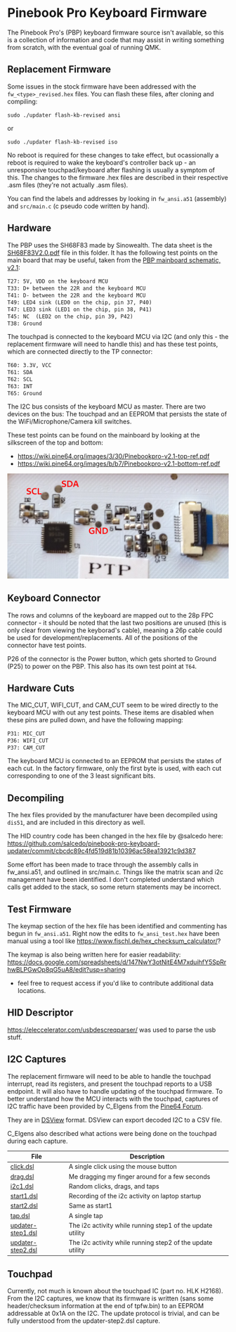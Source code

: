 # Pinebook Pro Keyboard Firmware

The Pinebook Pro's (PBP) keyboard firmware source isn't available, so this is a 
collection of information and code that may assist in writing something from 
scratch, with the eventual goal of running QMK.

## Replacement Firmware

Some issues in the stock firmware have been addressed with the 
`fw_<type>_revised.hex` files. You can flash these files, after cloning and
compiling:

    sudo ./updater flash-kb-revised ansi

or

    sudo ./updater flash-kb-revised iso

No reboot is required for these changes to take effect, but ocassionally a
reboot is required to wake the keyboard's controller back up - an unresponsive
touchpad/keyboard after flashing is usually a symptom of this. The changes to
the firmware .hex files are described in their respective .asm files (they're
not actually .asm files).

You can find the labels and addresses by looking in `fw_ansi.a51` (assembly)
and `src/main.c` (c pseudo code written by hand).

## Hardware

The PBP uses the SH68F83 made by Sinowealth. The data sheet is the 
[SH68F83V2.0.pdf](SH68F83V2.0.pdf) file in this folder. It has the following
test points on the main board that may be useful, taken from the [PBP mainboard 
schematic, v2.1](http://files.pine64.org/doc/PinebookPro/pinebookpro_v2.1_mainboard_schematic.pdf):

    T27: 5V, VDD on the keyboard MCU 
    T33: D+ between the 22R and the keyboard MCU 
    T41: D- between the 22R and the keyboard MCU 
    T49: LED4 sink (LED0 on the chip, pin 37, P40) 
    T47: LED3 sink (LED1 on the chip, pin 38, P41) 
    T45: NC  (LED2 on the chip, pin 39, P42) 
    T38: Ground

The touchpad is connected to the keyboard MCU via I2C (and only this - the replacement 
firmware will need to handle this) and has these test points, which are 
connected directly to the TP connector: 

    T60: 3.3V, VCC 
    T61: SDA 
    T62: SCL 
    T63: INT 
    T65: Ground

The I2C bus consists of the keyboard MCU as master. There are two devices on the bus: The touchpad
and an EEPROM that persists the state of the WiFi/Microphone/Camera kill switches.

These test points can be found on the mainboard by looking at the silkscreen of
the top and bottom:

* https://wiki.pine64.org/images/3/30/Pinebookpro-v2.1-top-ref.pdf
* https://wiki.pine64.org/images/b/b7/Pinebookpro-v2.1-bottom-ref.pdf

![Touchpad I2C test points](touchpad-i2c.jpg)


## Keyboard Connector

The rows and columns of the keyboard are mapped out to the 28p FPC connector - 
it should be noted that the last two positions are unused (this is only clear 
from viewing the keyborad's cable), meaning a 26p cable could be used for 
development/replacements. All of the positions of the connector have test
points.

P26 of the connector is the Power button, which gets shorted to Ground (P25) to
power on the PBP. This also has its own test point at `T64`. 

## Hardware Cuts

The MIC_CUT, WIFI_CUT, and CAM_CUT seem to be wired directly to the keyboard MCU
with out any test points. These items are disabled when these pins are pulled
down, and have the following mapping:

    P31: MIC_CUT
    P36: WIFI_CUT
    P37: CAM_CUT

The keyboard MCU is connected to an EEPROM that persists the states of each cut. In the
factory firmware, only the first byte is used, with each cut corresponding to one of the
3 least significant bits.

## Decompiling

The hex files provided by the manufacturer have been decompiled using `dis51`, 
and are included in this directory as well.

The HID country code has been changed in the hex file by @salcedo here: https://github.com/salcedo/pinebook-pro-keyboard-updater/commit/cbcdc89c4fd519d81b10396ac58ea13921c9d387

Some effort has been made to trace through the assembly calls in fw_ansi.a51,
and outlined in src/main.c. Things like the matrix scan and i2c management
have been identified. I don't completed understand which calls get added to the
stack, so some return statements may be incorrect.

## Test Firmware

The keymap section of the hex file has been identified and commenting has begun
in `fw_ansi.a51`. Right now the edits to `fw_ansi_test.hex` have been manual
using a tool like https://www.fischl.de/hex_checksum_calculator/?

The keymap is also being written here for easier readability:
https://docs.google.com/spreadsheets/d/147NwY3otNitE4M7xduihfY5SpRrhwBLPGwOp8qG5uA8/edit?usp=sharing
- feel free to request access if you'd like to contribute additional data
locations.

## HID Descriptor

https://eleccelerator.com/usbdescreqparser/ was used to parse the usb stuff.

## I2C Captures

The replacement firmware will need to be able to handle the touchpad interrupt, read its registers, and
present the touchpad reports to a USB endpoint. It will also have to handle updating of the touchpad firmware.
To better understand how the MCU interacts with the touchpad, captures of I2C traffic have been provided by
C_Elgens from the [Pine64 Forum](https://forum.pine64.org/showthread.php?pid=56938#pid56938). 

They are in [DSView](https://github.com/DreamSourceLab/DSView) format. DSView can export decoded I2C to a CSV file.

C_Elgens also described what actions were being done on the touchpad during each capture.

| File                                                | Description                                                |
|-----------------------------------------------------|------------------------------------------------------------|
| [click.dsl](i2c-captures/click.dsl)                 | A single click using the mouse button                      |
| [drag.dsl](i2c-captures/drag.dsl)                   | Me dragging my finger around for a few seconds             |
| [i2c1.dsl](i2c-captures/i2c1.dsl)                   | Random clicks, drags, and taps                             |
| [start1.dsl](i2c-captures/start1.dsl)               | Recording of the i2c activity on laptop startup            |
| [start2.dsl](i2c-captures/start2.dsl)               | Same as start1                                             |
| [tap.dsl](i2c-captures/tap.dsl)                     | A single tap                                               |
| [updater-step1.dsl](i2c-captures/updater-step1.dsl) | The i2c activity while running step1 of the update utility |
| [updater-step2.dsl](i2c-captures/updater-step2.dsl) | The i2c activity while running step2 of the update utility |

## Touchpad

Currently, not much is known about the touchpad IC (part no. HLK H2168). From the I2C captures, we know that its
firmware is written (sans some header/checksum information at the end of tpfw.bin) to an EEPROM addressable at 0x1A
on the I2C. The update protocol is trivial, and can be fully understood from the updater-step2.dsl capture.
